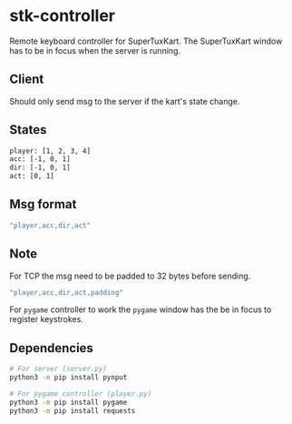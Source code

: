 # stk-controller

Remote keyboard controller for SuperTuxKart. The SuperTuxKart window has to be in focus when the server is running.

## Client

Should only send msg to the server if the kart's state change.

## States

```sh
player: [1, 2, 3, 4]
acc: [-1, 0, 1]
dir: [-1, 0, 1]
act: [0, 1]
```

## Msg format

```sh
"player,acc,dir,act"
```

## Note

For TCP the msg need to be padded to 32 bytes before sending.

```sh
"player,acc,dir,act,padding"
```

For `pygame` controller to work the `pygame` window has the be in focus to register keystrokes.

## Dependencies

```sh
# For server (server.py)
python3 -m pip install pynput
```

```sh
# For pygame controller (player.py)
python3 -m pip install pygame
python3 -m pip install requests
```

